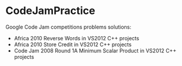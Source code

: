 CodeJamPractice
===============

Google Code Jam competitions problems solutions:

* Africa 2010 Reverse Words in VS2012 C++ projects
* Africa 2010 Store Credit in VS2012 C++ projects
* Code Jam 2008 Round 1A Minimum Scalar Product in VS2012 C++ projects
